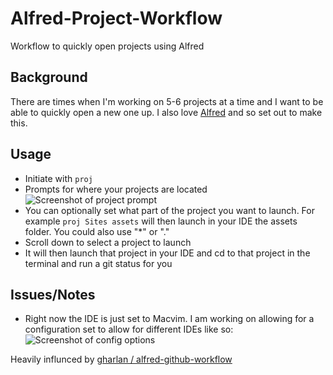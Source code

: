 Alfred-Project-Workflow
=======================

Workflow to quickly open projects using Alfred

## Background
There are times when I'm working on 5-6 projects at a time and I want to be able to quickly open a 
new one up. I also love [Alfred](http://www.alfredapp.com/) and so set out to make this.

## Usage
* Initiate with ````proj````
* Prompts for where your projects are located
![Screenshot of project prompt](http://imgur.com/cAHdVL8)
* You can optionally set what part of the project you want to launch. For example ````proj Sites assets```` will then launch in your IDE the assets folder. You could also use "*" or "."
* Scroll down to select a project to launch
* It will then launch that project in your IDE and cd to that project in the terminal and run a git status for you

## Issues/Notes
* Right now the IDE is just set to Macvim. I am working on allowing for a configuration set to allow for different IDEs like so:
![Screenshot of config options](http://imgur.com/5lICGTc)

Heavily influnced by [gharlan / alfred-github-workflow](https://github.com/gharlan/alfred-github-workflow)

